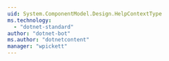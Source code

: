 ```yaml
---
uid: System.ComponentModel.Design.HelpContextType
ms.technology: 
  - "dotnet-standard"
author: "dotnet-bot"
ms.author: "dotnetcontent"
manager: "wpickett"
---
```

